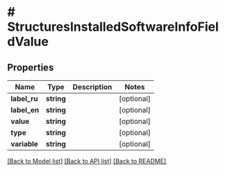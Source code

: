 # # StructuresInstalledSoftwareInfoFieldValue

## Properties

Name | Type | Description | Notes
------------ | ------------- | ------------- | -------------
**label_ru** | **string** |  | [optional]
**label_en** | **string** |  | [optional]
**value** | **string** |  | [optional]
**type** | **string** |  | [optional]
**variable** | **string** |  | [optional]

[[Back to Model list]](../../README.md#models) [[Back to API list]](../../README.md#endpoints) [[Back to README]](../../README.md)

